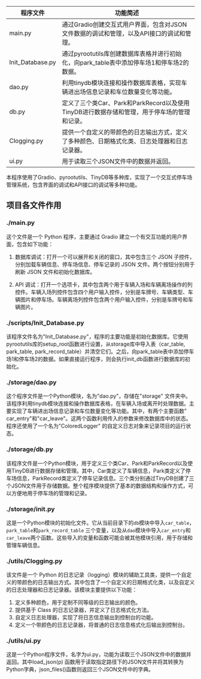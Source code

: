 | 程序文件             | 功能简述                                                       |
|------------------|------------------------------------------------------------|
| main.py          | 通过Gradio创建交互式用户界面，包含对JSON文件数据的调试和管理，以及API接口的调试和管理。        |
| Init_Database.py | 通过pyrootutils库创建数据库表格并进行初始化，向park_table表中添加停车场1和停车场2的数据。  |
| dao.py           | 利用tinydb模块连接和操作数据库表格，实现车辆进出场信息记录和车位数量变化等功能。               |
| db.py            | 定义了三个类Car、Park和ParkRecord以及使用TinyDB进行数据存储和管理，用于停车场的管理和记录。 |
| Clogging.py      | 提供一个自定义的带颜色的日志输出方式，定义了多种颜色、日期格式化类、日志处理器和日志记录器。            |
| ui.py            | 用于读取三个JSON文件中的数据并返回。                                      |

本程序使用了Gradio、pyrootutils、TinyDB等多种库，实现了一个交互式停车场管理系统，包含界面的调试和API接口的调试等多种功能。

## 项目各文件作用

### ./main.py

这个文件是一个 Python 程序，主要通过 Gradio 建立一个有交互功能的用户界面，包含如下功能：

1. 数据库调试：打开一个可以展开和关闭的窗口，其中包含三个 JSON 子控件，分别加载车辆信息、停车场信息、停车记录的 JSON
   文件。两个按钮分别用于刷新 JSON 文件和初始化数据库。

2. API 调试：打开一个选项卡，其中包含两个用于车辆入场和车辆离场操作的列控件。车辆入场列控件包含四个用户输入控件，分别是车牌号、车辆类型、车辆图片和停车场。车辆离场列控件包含两个用户输入控件，分别是车牌号和车辆图片。

### ./scripts/Init_Database.py

该程序文件名为"Init_Database.py"，程序的主要功能是初始化数据库。它使用pyrootutils库的setup_root函数进行设置，从storage库中导入表（car_table,
park_table, park_record_table）并清空它们。之后，向park_table表中添加停车场1和停车场2的数据。如果直接运行程序，则会执行init_db函数进行数据库的初始化。

### ./storage/dao.py

这个程序文件是一个Python模块，名为"dao.py"，存储在"storage"
文件夹中。该程序利用tinydb模块连接和操作数据库表格，在车辆入场或离开时处理数据。主要实现了车辆进出场信息记录和车位数量变化等功能。其中，有两个主要函数"
car_entry"和"car_leave"。这两个函数利用传入的参数来修改数据库中的状态。程序还使用了一个名为"ColoredLogger"
的自定义日志对象来记录项目的运行状态。

### ./storage/db.py

该程序文件是一个Python模块，用于定义三个类Car、Park和ParkRecord以及使用TinyDB进行数据存储和管理。其中，Car类定义了车辆信息，Park类定义了停车场信息，ParkRecord类定义了停车记录信息。三个类分别通过TinyDB创建了三个JSON文件用于存储数据。整个程序模块提供了基本的数据结构和操作方式，可以方便地用于停车场的管理和记录。

### ./storage/__init__.py

这是一个Python模块的初始化文件。它从当前目录下的`db`模块中导入`car_table`，`park_table`和`park_record_table`
三个变量，以及从`dao`模块中导入`car_entry`和`car_leave`两个函数。这些导入的变量和函数可能会被其他模块引用，用于存储和管理车辆信息。

### ./utils/Clogging.py

该文件是一个 Python 的日志记录（logging）模块的辅助工具类，提供一个自定义的带颜色的日志输出方式。其中包含了一个自定义的日期格式化类，以及自定义的日志处理器和日志记录器。该模块主要提供以下功能：

1. 定义多种颜色，用于定制不同等级的日志输出的颜色。
2. 提供基于 Class 的日志记录器，并定义了日志格式化方法。
3. 自定义日志处理器，实现了将日志信息输出到控制台的功能。
4. 定义一个带颜色的日志记录器，将普通的日志信息格式化后输出到控制台。

### ./utils/ui.py

这是一个Python程序文件，名字为ui.py，功能为读取三个JSON文件中的数据并返回。其中load_json(p)
函数用于读取指定路径下的JSON文件并将其转换为Python字典，json_files()函数则返回三个JSON文件中的字典。

